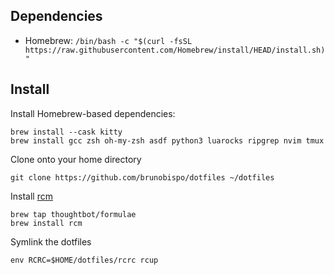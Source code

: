 Dependencies
------------

* Homebrew: `/bin/bash -c "$(curl -fsSL https://raw.githubusercontent.com/Homebrew/install/HEAD/install.sh)"`

Install
-------

Install Homebrew-based dependencies:

	brew install --cask kitty
	brew install gcc zsh oh-my-zsh asdf python3 luarocks ripgrep nvim tmux

Clone onto your home directory

	git clone https://github.com/brunobispo/dotfiles ~/dotfiles

Install [rcm](https://github.com/thoughtbot/rcm)

	brew tap thoughtbot/formulae
	brew install rcm

Symlink the dotfiles

	env RCRC=$HOME/dotfiles/rcrc rcup


